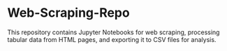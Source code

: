 # Web-Scraping-Repo
This repository contains Jupyter Notebooks for web scraping, processing tabular data from HTML pages, and exporting it to CSV files for analysis.

